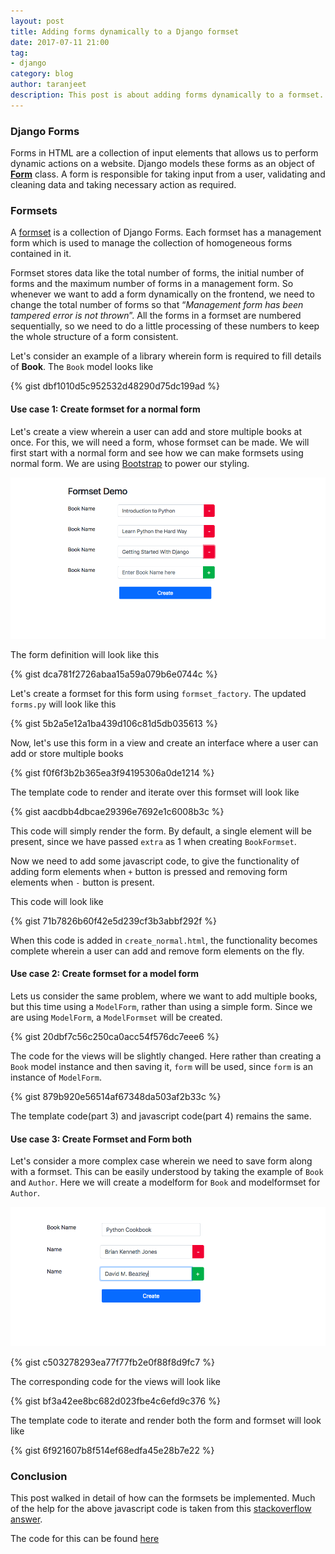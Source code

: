 ```yaml
---
layout: post
title: Adding forms dynamically to a Django formset
date: 2017-07-11 21:00
tag:
- django
category: blog
author: taranjeet
description: This post is about adding forms dynamically to a formset.
---
```


### Django Forms

Forms in HTML are a collection of input elements that allows us to perform dynamic actions on a website. Django models these forms as an object of [**Form**](https://docs.djangoproject.com/en/2.0/topics/forms/) class. A form is responsible for taking input from a user, validating and cleaning data and taking necessary action as required.

### Formsets

A [formset](https://docs.djangoproject.com/en/2.0/topics/forms/formsets/) is a collection of Django Forms. Each formset has a management form which is used to manage the collection of homogeneous forms contained in it.

Formset stores data like the total number of forms, the initial number of forms and the maximum number of forms in a management form. So whenever we want to add a form dynamically on the frontend, we need to change the total number of forms so that “*Management form has been tampered error is not thrown*”. All the forms in a formset are numbered sequentially, so we need to do a little processing of these numbers to keep the whole structure of a form consistent.

Let's consider an example of a library wherein form is required to fill details of **Book**. The `Book` model looks like

{% gist dbf1010d5c952532d48290d75dc199ad %}

#### Use case 1: Create formset for a normal form

Let's create a view wherein a user can add and store multiple books at once. For this, we will need a form, whose formset can be made. We will first start with a normal form and see how we can make formsets using normal form. We are using [Bootstrap](https://getbootstrap.com/) to power our styling.

![normal-dynamic-formset](/assets/images/book_formset.png "Dynamic Formsets")

The form definition will look like this

{% gist dca781f2726abaa15a59a079b6e0744c %}

Let's create a formset for this form using `formset_factory`. The updated `forms.py` will look like this

{% gist 5b2a5e12a1ba439d106c81d5db035613 %}

Now, let's use this form in a view and create an interface where a user can add or store multiple books

{% gist f0f6f3b2b365ea3f94195306a0de1214 %}

The template code to render and iterate over this formset will look like

{% gist aacdbb4dbcae29396e7692e1c6008b3c %}

This code will simply render the form. By default, a single element will be present, since we have passed `extra` as 1 when creating `BookFormset`.

Now we need to add some javascript code, to give the functionality of adding form elements when `+` button is pressed and removing form elements when `-` button is present.

This code will look like

{% gist 71b7826b60f42e5d239cf3b3abbf292f %}

When this code is added in `create_normal.html`, the functionality becomes complete wherein a user can add and remove form elements on the fly.

#### Use case 2: Create formset for a model form

Lets us consider the same problem, where we want to add multiple books, but this time using a `ModelForm`, rather than using a simple form. Since we are using `ModelForm`, a `ModelFormset` will be created.

{% gist 20dbf7c56c250ca0acc54f576dc7eee6 %}

The code for the views will be slightly changed. Here rather than creating a `Book` model instance and then saving it, `form` will be used, since `form` is an instance of `ModelForm`.

{% gist 879b920e56514af67348da503af2b33c %}

The template code(part 3) and javascript code(part 4) remains the same.

#### Use case 3: Create Formset and Form both

Let's consider a more complex case wherein we need to save form along with a formset. This can be easily understood by taking the example of `Book` and `Author`. Here we will create a modelform for `Book` and modelformset for `Author`.

![normal-dynamic-formset](/assets/images/book_with_author.png "Form with Formsets")

{% gist c503278293ea77f77fb2e0f88f8d9fc7 %}

The corresponding code for the views will look like

{% gist bf3a42ee8bc682d023fbe4c6efd9c376 %}

The template code to iterate and render both the form and formset will look like

{% gist 6f921607b8f514ef68edfa45e28b7e22 %}

### Conclusion

This post walked in detail of how can the formsets be implemented. Much of the help for the above javascript code is taken from this [stackoverflow answer](https://stackoverflow.com/a/669982/2534102).

The code for this can be found [here](https://github.com/taranjeet/django-library-app)
